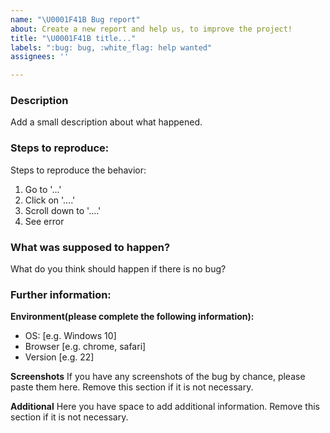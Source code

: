 ```yaml
---
name: "\U0001F41B Bug report"
about: Create a new report and help us, to improve the project!
title: "\U0001F41B title..."
labels: ":bug: bug, :white_flag: help wanted"
assignees: ''

---
```


### Description
Add a small description about what happened.

### Steps to reproduce:
Steps to reproduce the behavior:
1. Go to '...'
2. Click on '....'
3. Scroll down to '....'
4. See error

### What was supposed to happen?
What do you think should happen if there is no bug?


### Further information:

**Environment(please complete the following information):**
 - OS: [e.g. Windows 10]
 - Browser [e.g. chrome, safari]
 - Version [e.g. 22]

**Screenshots**
If you have any screenshots of the bug by chance, please paste them here. Remove this section if it is not necessary.


**Additional**
Here you have space to add additional information. Remove this section if it is not necessary.
